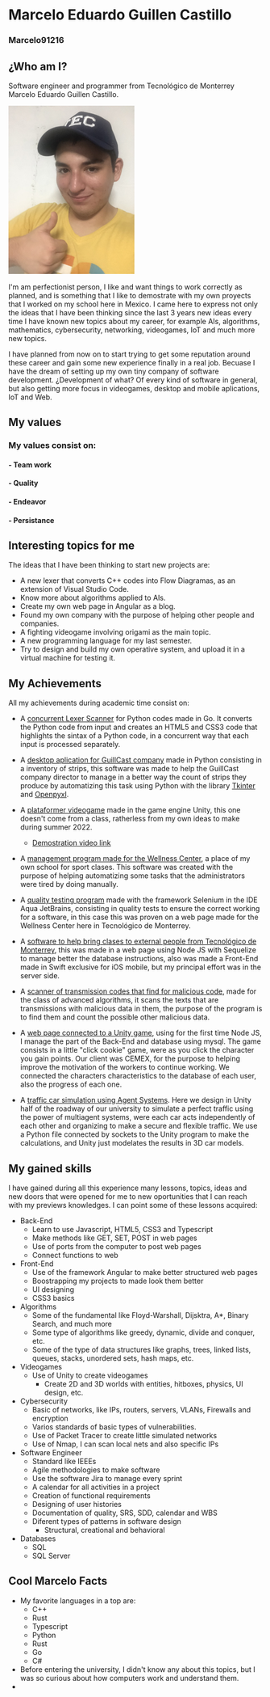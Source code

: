 ﻿# Marcelo Eduardo Guillen Castillo
### Marcelo91216

## ¿Who am I?
Software engineer and programmer from Tecnológico de Monterrey Marcelo Eduardo Guillen Castillo.

<img src="./img/mi_perfil.jpg" width="250px"></img>

I'm am perfectionist person, I like and want things to work correctly as planned, and is something that I like to demostrate with my own proyects that I worked on my school here in Mexico. 
I came here to express not only the ideas that I have been thinking since the last 3 years new ideas every time I have known new topics about my career, for example AIs, algorithms, mathematics, cybersecurity, networking, videogames, IoT and much more new topics.

I have planned from now on to start trying to get some reputation around these career and gain some new experience finally in a real job. Becuase I have the dream of setting up my own tiny company of software development. ¿Development of what? Of every kind of software in general, but also getting more focus in videogames, desktop and mobile aplications, IoT and Web.

## My values
### My values consist on:
#### - Team work
#### - Quality
#### - Endeavor
#### - Persistance

## Interesting topics for me
The ideas that I have been thinking to start new projects are:
- A new lexer that converts C++ codes into Flow Diagramas, as an extension of Visual Studio Code.
- Know more about algorithms applied to AIs.
- Create my own web page in Angular as a blog.
- Found my own company with the purpose of helping other people and companies.
- A fighting videogame involving origami as the main topic.
- A new programming language for my last semester.
- Try to design and build my own operative system, and upload it in a virtual machine for testing it.

## My Achievements
All my achievements during academic time consist on:
- A [concurrent Lexer Scanner](https://github.com/Marcelo91216/Implementacion-reto-con-go-lexer-concurrente.git) for Python codes made in Go. It converts the Python code from input and creates an HTML5 and CSS3 code that highlights the sintax of a Python code, in a concurrent way that each input is processed separately.

- A [desktop aplication for GuillCast company](https://github.com/Marcelo91216/ProgramaDeGuillCast.git) made in Python consisting in a inventory of strips, this software was made to help the GuillCast company director to manage in a better way the count of strips they produce by automatizing this task using Python with the library [Tkinter](https://docs.python.org/es/3/library/tkinter.html) and [Openpyxl](https://openpyxl.readthedocs.io/en/stable/).

- A [plataformer videogame](https://marcelo91216.itch.io/little-man-adventure-web-version?secret=Ifa1PVyYlTtPJZBmjjakPa5uRys) made in the game engine Unity, this one doesn't come from a class, ratherless from my own ideas to make during summer 2022.
  - [Demostration video link](https://www.youtube.com/embed/NiU8EkUTi5k)
 <!-- <iframe width="560" height="315" src="https://www.youtube.com/embed/NiU8EkUTi5k" title="YouTube video player" frameborder="0" allow="accelerometer; autoplay; clipboard-write; encrypted-media; gyroscope; picture-in-picture; web-share" allowfullscreen></iframe> -->
 <!-- <iframe frameborder="0" src="https://itch.io/embed-upload/6976926?color=285369" allowfullscreen="" width="1000" height="720"><a href="https://marcelo91216.itch.io/little-man-adventure-web-version">Play Little Man Adventure (Web Version) on itch.io</a></iframe> -->

- A [management program made for the Wellness Center](https://github.com/5100-chap/Wellness-SRAD.git), a place of my own school for sport clases. This software was created with the purpose of helping automatizing some tasks that the administrators were tired by doing manually.

- A [quality testing program](https://github.com/Marcelo91216/Wellness-srad-calidad.git) made with the framework Selenium in the IDE Aqua JetBrains, consisting in quality tests to ensure the correct working for a software, in this case this was proven on a web page made for the Wellness Center here in Tecnológico de Monterrey.

- A [software to help bring clases to external people from Tecnológico de Monterrey](https://github.com/ongorio/TC2007Bserver.git), this was made in a web page using Node JS with Sequelize to manage better the database instructions, also was made a Front-End made in Swift exclusive for iOS mobile, but my principal effort was in the server side.

- A [scanner of transmission codes that find for malicious code](https://github.com/Marcelo91216/llamadoActInt1.git), made for the class of advanced algorithms, it scans the texts that are transmissions with malicious data in them, the purpose of the program is to find them and count the possible other malicious data.

- A [web page connected to a Unity game](https://github.com/PabloGZ9/TC2005B_Crusaders.git), using for the first time Node JS, I manage the part of the Back-End and database using mysql. The game consists in a little "click cookie" game, were as you click the character you gain points. Our client was CEMEX, for the purpose to helping improve the motivation of the workers to continue working. We connected the characters characteristics to the database of each user, also the progress of each one.

- A [traffic car simulation using Agent Systems](https://github.com/alex-moons/TC2008B.git). Here we design in Unity half of the roadway of our university to simulate a perfect traffic using the power of multiagent systems, were each car acts independently of each other and organizing to make a secure and flexible traffic. We use a Python file connected by sockets to the Unity program to make the calculations, and Unity just modelates the results in 3D car models. 

## My gained skills
I have gained during all this experience many lessons, topics, ideas and new doors that were opened for me to new oportunities that I can reach with my previews knowledges.
I can point some of these lessons acquired:
- Back-End 
  - Learn to use Javascript, HTML5, CSS3 and Typescript
  - Make methods like GET, SET, POST in web pages
  - Use of ports from the computer to post web pages
  - Connect functions to web 
- Front-End
  - Use of the framework Angular to make better structured web pages
  - Boostrapping my projects to made look them better
  - UI designing
  - CSS3 basics
- Algorithms
  - Some of the fundamental like Floyd-Warshall, Dijsktra, A*, Binary Search, and much more
  - Some type of algorithms like greedy, dynamic, divide and conquer, etc.
  - Some of the type of data structures like graphs, trees, linked lists, queues, stacks, unordered sets, hash maps, etc.
- Videogames
  - Use of Unity to create videogames
    - Create 2D and 3D worlds with entities, hitboxes, physics, UI design, etc.
- Cybersecurity
  - Basic of networks, like IPs, routers, servers, VLANs, Firewalls and encryption
  - Varios standards of basic types of vulnerabilities.
  - Use of Packet Tracer to create little simulated networks
  - Use of Nmap, I can scan local nets and also specific IPs
- Software Engineer
  - Standard like IEEEs 
  - Agile methodologies to make software
  - Use the software Jira to manage every sprint
  - A calendar for all activities in a project
  - Creation of functional requirements
  - Designing of user histories
  - Documentation of quality, SRS, SDD, calendar and WBS
  - Diferent types of patterns in software design
    - Structural, creational and behavioral
- Databases
  - SQL
  - SQL Server

## Cool Marcelo Facts
* My favorite languages in a top are:
  * C++
  * Rust
  * Typescript
  * Python
  * Rust
  * Go
  * C#
* Before entering the university, I didn't know any about this topics, but I was so curious about how computers work and understand them.
* 